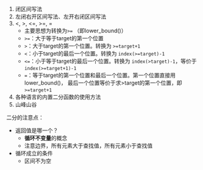 1. 闭区间写法
2. 左闭右开区间写法、左开右闭区间写法 
3. <, >, <=, >=, =
    - 主要思想为转换为`>=` （即lower_bound()）
    - `>=`：大于等于target的第一个位置 
    - `>`：大于target的第一个位置。转换为 `>=target+1` 
    - `<`：小于target的最后一个位置。转换为 `index(>=target)-1`
    - `<=`：小于等于target的最后一个位置。转换为 `index(>target)-1`，等价于`index(>=target+1)-1`
    - `=`：等于target的第一个位置和最后一个位置。第一个位置直接用lower_bound()， 最后一个位置等价于求>target的第一个位置，即`>=target+1`
4. 各种语言的内置二分函数的使用方法
5. 山峰山谷



二分的注意点：
- 返回值是哪一个？
    - **循环不变量**的概念
    - 注意边界，所有元素大于查找值，所有元素小于查找值 
- 循环成立的条件
    - 区间不为空 

